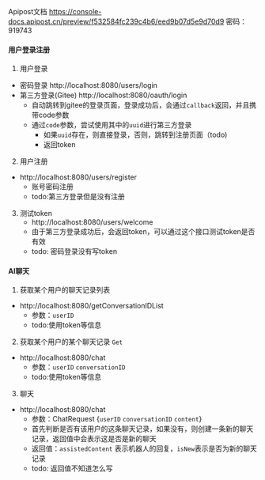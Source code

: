 Apipost文档
https://console-docs.apipost.cn/preview/f532584fc239c4b6/eed9b07d5e9d70d9 密码：919743


#### 用户登录注册
1. 用户登录
  - 密码登录 http://localhost:8080/users/login
  - 第三方登录(Gitee) http://localhost:8080/oauth/login
    - 自动跳转到gitee的登录页面，登录成功后，会通过`callback`返回，并且携带code参数
    - 通过`code`参数，尝试使用其中的`uuid`进行第三方登录
      - 如果`uuid`存在，则直接登录，否则，跳转到注册页面（todo)
      - 返回token

2. 用户注册
  - http://localhost:8080/users/register
    - 账号密码注册
    - todo:第三方登录但是没有注册 

3. 测试token
    - http://localhost:8080/users/welcome
    - 由于第三方登录成功后，会返回token，可以通过这个接口测试token是否有效
    - todo: 密码登录没有写token

#### AI聊天
1. 获取某个用户的聊天记录列表
  - http://localhost:8080/getConversationIDList
    - 参数：`userID`
    - todo:使用token等信息

2. 获取某个用户的某个聊天记录 `Get`
  - http://localhost:8080/chat
    - 参数：`userID` `conversationID`
    - todo:使用token等信息

3. 聊天
  - http://localhost:8080/chat
    - 参数：ChatRequest {`userID` `conversationID` `content`}
    - 首先判断是否有该用户的这条聊天记录，如果没有，则创建一条新的聊天记录，返回值中会表示这是否是新的聊天
    - 返回值：`assistedContent` 表示机器人的回复，`isNew`表示是否为新的聊天记录
    - todo: 返回值不知道怎么写